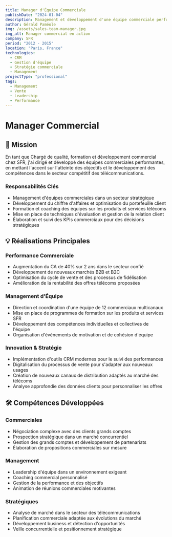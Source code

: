 ```yaml
---
title: Manager d'Équipe Commerciale
publishDate: "2024-01-04"
description: Management et développement d'une équipe commerciale performante.
author: Gérald Paméole
img: /assets/sales-team-manager.jpg
img_alt: Manager commercial en action
company: SFR
period: "2012 - 2015"
location: "Paris, France"
technologies:
  - CRM
  - Gestion d'équipe
  - Stratégie commerciale
  - Management
projectType: "professional"
tags:
  - Management
  - Vente
  - Leadership
  - Performance
---
```


# Manager Commercial

## 🎯 Mission

En tant que Chargé de qualité, formation et développement commercial chez SFR, j'ai dirigé et développé des équipes commerciales performantes, en mettant l'accent sur l'atteinte des objectifs et le développement des compétences dans le secteur compétitif des télécommunications.

### Responsabilités Clés

- Management d'équipes commerciales dans un secteur stratégique
- Développement du chiffre d'affaires et optimisation du portefeuille client
- Formation et coaching des équipes sur les produits et services télécoms
- Mise en place de techniques d'évaluation et gestion de la relation client
- Élaboration et suivi des KPIs commerciaux pour des décisions stratégiques

## 💡 Réalisations Principales

### Performance Commerciale

- Augmentation du CA de 40% sur 2 ans dans le secteur confié
- Développement de nouveaux marchés B2B et B2C
- Optimisation du cycle de vente et des processus de fidélisation
- Amélioration de la rentabilité des offres télécoms proposées

### Management d'Équipe

- Direction et coordination d'une équipe de 12 commerciaux multicanaux
- Mise en place de programmes de formation sur les produits et services SFR
- Développement des compétences individuelles et collectives de l'équipe
- Organisation d'événements de motivation et de cohésion d'équipe

### Innovation & Stratégie

- Implémentation d'outils CRM modernes pour le suivi des performances
- Digitalisation du processus de vente pour s'adapter aux nouveaux usages
- Création de nouveaux canaux de distribution adaptés au marché des télécoms
- Analyse approfondie des données clients pour personnaliser les offres

## 🛠 Compétences Développées

### Commerciales

- Négociation complexe avec des clients grands comptes
- Prospection stratégique dans un marché concurrentiel
- Gestion des grands comptes et développement de partenariats
- Élaboration de propositions commerciales sur mesure

### Management

- Leadership d'équipe dans un environnement exigeant
- Coaching commercial personnalisé
- Gestion de la performance et des objectifs
- Animation de réunions commerciales motivantes

### Stratégiques

- Analyse de marché dans le secteur des télécommunications
- Planification commerciale adaptée aux évolutions du marché
- Développement business et détection d'opportunités
- Veille concurrentielle et positionnement stratégique

